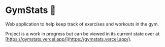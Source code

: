 # GymStats 💪

Web application to help keep track of exercises and workouts in the gym.

Project is a work in progress but can be viewed in its current state over at [https://gymstats.vercel.app/](https://gymstats.vercel.app/).
